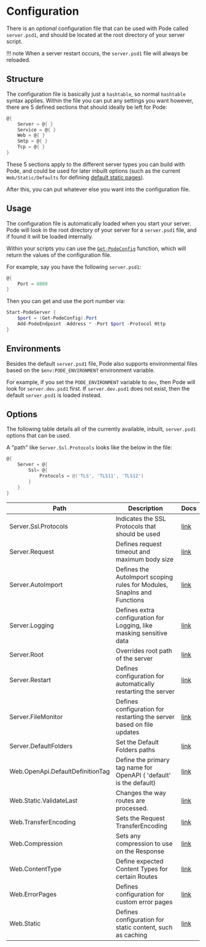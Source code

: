 # Configuration

There is an *optional* configuration file that can be used with Pode called `server.psd1`, and should be located at the root directory of your server script.

!!! note
    When a server restart occurs, the `server.psd1` file will always be reloaded.

## Structure

The configuration file is basically just a `hashtable`, so normal `hashtable` syntax applies. Within the file you can put any settings you want however, there are 5 defined sections that should ideally be left for Pode:

```powershell
@{
    Server = @{ }
    Service = @{ }
    Web = @{ }
    Smtp = @{ }
    Tcp = @{ }
}
```

These 5 sections apply to the different server types you can build with Pode, and could be used for later inbuilt options (such as the current `Web/Static/Defaults` for defining [default static pages](../Routes/Overview#default-pages)).

After this, you can put whatever else you want into the configuration file.

## Usage

The configuration file is automatically loaded when you start your server. Pode will look in the root directory of your server for a `server.psd1` file, and if found it will be loaded internally.

Within your scripts you can use the [`Get-PodeConfig`](../../Functions/Utilities/Get-PodeConfig) function, which will return the values of the configuration file.

For example, say you have the following `server.psd1`:

```powershell
@{
    Port = 8080
}
```

Then you can get and use the port number via:

```powershell
Start-PodeServer {
    $port = (Get-PodeConfig).Port
    Add-PodeEndpoint -Address * -Port $port -Protocol Http
}
```

## Environments

Besides the default `server.psd1` file, Pode also supports environmental files based on the `$env:PODE_ENVIRONMENT` environment variable.

For example, if you set the `PODE_ENVIRONMENT` variable to `dev`, then Pode will look for `server.dev.psd1` first. If `server.dev.psd1` does not exist, then the default `server.psd1` is loaded instead.

## Options

The following table details all of the currently available, inbuilt, `server.psd1` options that can be used.

A "path" like `Server.Ssl.Protocols` looks like the below in the file:

```powershell
@{
    Server = @{
        Ssl= @{
            Protocols = @('TLS', 'TLS11', 'TLS12')
        }
    }
}
```

| Path                             | Description                                                             | Docs                                                                    |
| -------------------------------- | ----------------------------------------------------------------------- | ----------------------------------------------------------------------- |
| Server.Ssl.Protocols             | Indicates the SSL Protocols that should be used                         | [link](../Certificates)                                                 |
| Server.Request                   | Defines request timeout and maximum body size                           | [link](../RequestLimits)                                                |
| Server.AutoImport                | Defines the AutoImport scoping rules for Modules, SnapIns and Functions | [link](../Scoping)                                                      |
| Server.Logging                   | Defines extra configuration for Logging, like masking sensitive data    | [link](../Logging/Overview)                                             |
| Server.Root                      | Overrides root path of the server                                       | [link](../Misc/ServerRoot)                                              |
| Server.Restart                   | Defines configuration for automatically restarting the server           | [link](../Restarting/Types/AutoRestarting)                              |
| Server.FileMonitor               | Defines configuration for restarting the server based on file updates   | [link](../Restarting/Types/FileMonitoring)                              |
| Server.DefaultFolders            | Set the Default Folders paths                                           | [link](../Routes/Utilities/StaticContent/#changing-the-default-folders) |
| Web.OpenApi.DefaultDefinitionTag | Define the primary tag name for OpenAPI ( 'default' is the default)     | [link](../OpenAPI/Overview)                                              |
| Web.Static.ValidateLast          | Changes the way routes are processed.                                   | [link](../Routes/Utilities/StaticContent)                               |
| Web.TransferEncoding             | Sets the Request TransferEncoding                                       | [link](../Compression/Requests)                                         |
| Web.Compression                  | Sets any compression to use on the Response                             | [link](../Compression/Responses)                                        |
| Web.ContentType                  | Define expected Content Types for certain Routes                        | [link](../Routes/Utilities/ContentTypes)                                |
| Web.ErrorPages                   | Defines configuration for custom error pages                            | [link](../Routes/Utilities/ErrorPages)                                  |
| Web.Static                       | Defines configuration for static content, such as caching               | [link](../Routes/Utilities/StaticContent)                               |